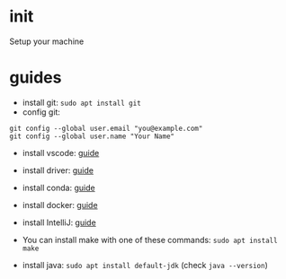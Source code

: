 # init

Setup your machine

# guides

- install git: `sudo apt install git`
- config git:
```
git config --global user.email "you@example.com"
git config --global user.name "Your Name"
```
- install vscode: [guide](docs/vscode.md)

- install driver: [guide](docs/driver.md)

- install conda: [guide](docs/conda.md)

- install docker: [guide](docs/docker.md)

- install IntelliJ: [guide](docs/IntelliJ.md)

- You can install make with one of these commands: `sudo apt install make`

- install java: `sudo apt install default-jdk` (check `java --version`)
